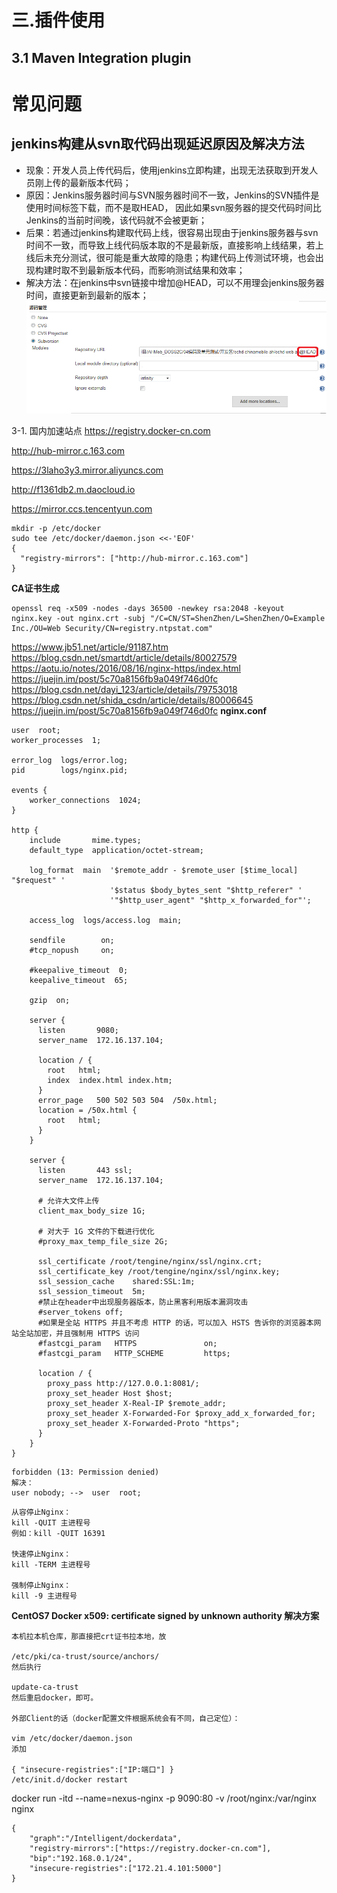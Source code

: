 # 三.插件使用

## 3.1 Maven Integration plugin


# 常见问题

## jenkins构建从svn取代码出现延迟原因及解决方法
* 现象：开发人员上传代码后，使用jenkins立即构建，出现无法获取到开发人员刚上传的最新版本代码；
* 原因：Jenkins服务器时间与SVN服务器时间不一致，Jenkins的SVN插件是使用时间标签下载，而不是取HEAD， 因此如果svn服务器的提交代码时间比Jenkins的当前时间晚，该代码就不会被更新；
* 后果：若通过jenkins构建取代码上线，很容易出现由于jenkins服务器与svn时间不一致，而导致上线代码版本取的不是最新版，直接影响上线结果，若上线后未充分测试，很可能是重大故障的隐患；构建代码上传测试环境，也会出现构建时取不到最新版本代码，而影响测试结果和效率；
* 解决方法：在jenkins中svn链接中增加@HEAD，可以不用理会jenkins服务器时间，直接更新到最新的版本；
![无法获取最新版本svn代码](./images/cannnotfindsvncode.png)



3-1. 国内加速站点
https://registry.docker-cn.com

http://hub-mirror.c.163.com

https://3laho3y3.mirror.aliyuncs.com

http://f1361db2.m.daocloud.io

https://mirror.ccs.tencentyun.com


```
mkdir -p /etc/docker
sudo tee /etc/docker/daemon.json <<-'EOF'
{
  "registry-mirrors": ["http://hub-mirror.c.163.com"]
}
```


**CA证书生成**
```
openssl req -x509 -nodes -days 36500 -newkey rsa:2048 -keyout nginx.key -out nginx.crt -subj "/C=CN/ST=ShenZhen/L=ShenZhen/O=Example Inc./OU=Web Security/CN=registry.ntpstat.com"
```
https://www.jb51.net/article/91187.htm
https://blog.csdn.net/smartdt/article/details/80027579
https://aotu.io/notes/2016/08/16/nginx-https/index.html
https://juejin.im/post/5c70a8156fb9a049f746d0fc
https://blog.csdn.net/dayi_123/article/details/79753018
https://blog.csdn.net/shida_csdn/article/details/80006645
https://juejin.im/post/5c70a8156fb9a049f746d0fc
**nginx.conf**
```
user  root;
worker_processes  1;

error_log  logs/error.log;
pid        logs/nginx.pid;

events {
    worker_connections  1024;
}

http {
    include       mime.types;
    default_type  application/octet-stream;

    log_format  main  '$remote_addr - $remote_user [$time_local] "$request" '
                      '$status $body_bytes_sent "$http_referer" '
                      '"$http_user_agent" "$http_x_forwarded_for"';

    access_log  logs/access.log  main;

    sendfile        on;
    #tcp_nopush     on;

    #keepalive_timeout  0;
    keepalive_timeout  65;

    gzip  on;

    server {
      listen       9080;
      server_name  172.16.137.104;
		
      location / {
        root   html;
        index  index.html index.htm;
      }
      error_page   500 502 503 504  /50x.html;
      location = /50x.html {
        root   html;
      }
    }

    server {
      listen       443 ssl;
      server_name  172.16.137.104;

	  # 允许大文件上传
	  client_max_body_size 1G;

	  # 对大于 1G 文件的下载进行优化
	  #proxy_max_temp_file_size 2G;

      ssl_certificate /root/tengine/nginx/ssl/nginx.crt;
      ssl_certificate_key /root/tengine/nginx/ssl/nginx.key;
      ssl_session_cache    shared:SSL:1m;
      ssl_session_timeout  5m;
      #禁止在header中出现服务器版本，防止黑客利用版本漏洞攻击
      #server_tokens off;
      #如果是全站 HTTPS 并且不考虑 HTTP 的话，可以加入 HSTS 告诉你的浏览器本网站全站加密，并且强制用 HTTPS 访问
      #fastcgi_param   HTTPS               on;
      #fastcgi_param   HTTP_SCHEME         https;

      location / {
        proxy_pass http://127.0.0.1:8081/;
        proxy_set_header Host $host;
        proxy_set_header X-Real-IP $remote_addr;
        proxy_set_header X-Forwarded-For $proxy_add_x_forwarded_for;
        proxy_set_header X-Forwarded-Proto "https";
	  }
    }
}

```

```
forbidden (13: Permission denied)
解决：
user nobody; -->  user  root;

```

```
从容停止Nginx：
kill -QUIT 主进程号  
例如：kill -QUIT 16391

快速停止Nginx：
kill -TERM 主进程号  

强制停止Nginx：
kill -9 主进程号 
```
**CentOS7 Docker x509: certificate signed by unknown authority 解决方案**
```
本机拉本机仓库，那直接把crt证书拉本地，放

/etc/pki/ca-trust/source/anchors/
然后执行

update-ca-trust
然后重启docker，即可。

外部Client的话（docker配置文件根据系统会有不同，自己定位）：

vim /etc/docker/daemon.json
添加

{ "insecure-registries":["IP:端口"] }
/etc/init.d/docker restart
```

docker run -itd --name=nexus-nginx -p 9090:80 -v /root/nginx:/var/nginx nginx


```
{
	"graph":"/Intelligent/dockerdata",
	"registry-mirrors":["https://registry.docker-cn.com"],
	"bip":"192.168.0.1/24",
	"insecure-registries":["172.21.4.101:5000"]
}
```
